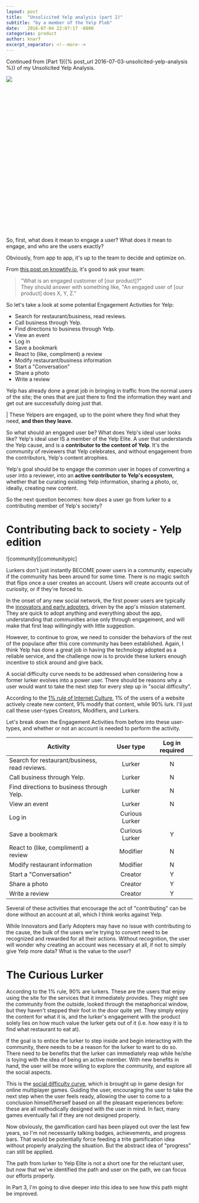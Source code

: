 ```yaml
---
layout: post
title:  "Unsolicited Yelp analysis (part 2)"
subtitle: "by a member of the Yelp Pleb"
date:   2016-07-04 22:07:17 -0800
categories: product
author: knarf
excerpt_separator: <!--more-->
---
```


Continued from [Part 1]({% post_url 2016-07-03-unsolicited-yelp-analysis %}) of my Unsolicited Yelp Analysis.

<div style="width:100%; height:30em; overflow:hidden;">
<a href="#" class="image featured">
<img src="http://ecologyofeducation.net/wsite/wp-content/uploads/2012/06/picard-588x448.jpg">
</a>
</div>  
<p></p>

So, first, what does it mean to engage a user? What does it mean to engage, and who are the users exactly?

<!--more-->

Obviously, from app to app, it's up to the team to decide and optimize on. 

From [this post on knowtify.io](http://blog.knowtify.io/four-steps-for-creating-a-user-engagement-score/), it's good to ask your team:

> "What is an engaged customer of [our product]?"  
They should answer with something like, "An engaged user of [our product] does X, Y, Z."

So let's take a look at some potential Engagement Activities for Yelp:

* Search for restaurant/business, read reviews.
* Call business through Yelp. 
* Find directions to business through Yelp. 
* View an event
* Log in
* Save a bookmark
* React to (like, compliment) a review
* Modify restaurant/business information
* Start a "Conversation"
* Share a photo
* Write a review

Yelp has already done a great job in bringing in traffic from the normal users of the site; the ones that are just there to find the information they want and get out are successfully doing just that. 

| These Yelpers are engaged, up to the point where they find what they need, **and then they leave**.

So what should an engaged user be?  What does Yelp's ideal user looks like? Yelp's ideal user IS a member of the Yelp Elite. A user that understands the Yelp cause, and is a **contributor to the content of Yelp**. It's the community of reviewers that Yelp celebrates, and without engagement from the contributors, Yelp's content atrophies. 

Yelp's goal should be to engage the common user in hopes of converting a user into a reviewer, into an **active contributor to Yelp's ecosystem**, whether that be curating existing Yelp information, sharing a photo, or, ideally, creating new content.  

So the next question becomes: how *does* a user go from lurker to a contributing member of Yelp's society?

Contributing back to society - Yelp edition
======================================
<span class="image fit">
![community][communitypic]
</span>

Lurkers don't just instantly BECOME power users in a community, especially if the community has been around for some time. There is no magic switch that flips once a user creates an account. Users will create accounts out of curiosity, or if they're forced to. 

In the onset of any new social network, the first power users are typically the [innovators and early adopters](http://www.ondigitalmarketing.com/learn/odm/foundations/5-customer-segments-technology-adoption/), driven by the app's mission statement. They are quick to adopt anything and everything about the app, understanding that communities arise only through engagement, and will make that first leap willingingly with little suggestion.  

However, to continue to grow, we need to consider the behaviors of the rest of the populace after this core community has been established. Again, I think Yelp has done a great job in having the technology adopted as a reliable service, and the challenge now is to provide these lurkers enough incentive to stick around and give back. 

A social difficulty curve needs to be addressed when considering how a former lurker evolves into a power user. There should be reasons why a user would want to take the next step for every step up in "social difficulty". 

According to the [1% rule of Internet Culture][internet-culture], 1% of the users of a website actively create new content, 9% modify that content, while 90% lurk.  I'll just call these user-types Creators, Modifiers, and Lurkers. 

Let's break down the Engagement Activities from before into these user-types, and whether or not an account is needed to perform the activity. 

| **Activity** | **User type** | **Log in required** | 
|--- | :-: | :-: |
| Search for restaurant/business, read reviews. | Lurker | N |
| Call business through Yelp. | Lurker | N | 
| Find directions to business through Yelp. | Lurker | N |
| View an event | Lurker | N |
| Log in | Curious Lurker |  |
| Save a bookmark | Curious Lurker | Y |
| React to (like, compliment) a review | Modifier | N |
| Modify restaurant information | Modifier | N |
| Start a "Conversation" | Creator | Y |
| Share a photo | Creator | Y |
| Write a review | Creator | Y |

Several of these activities that encourage the act of "contributing" can be done without an account at all, which I think works against Yelp.  

While Innovators and Early Adopters may have no issue with contributing to the cause, the bulk of the users we're trying to convert need to be recognized and rewarded for all their actions. Without recognition, the user will wonder why creating an account was necessary at all, if not to simply give Yelp more data?  What is the value to the *user*?  

The Curious Lurker
==================

According to the 1% rule, 90% are lurkers. These are the users that enjoy using the site for the services that it immediately provides. They might see the community from the outside, looked through the metaphorical window, but they haven't stepped their foot in the door quite yet. They simply enjoy the content for what it is, and the lurker's engagement with the product solely lies on how much value the lurker gets out of it (i.e. how easy it is to find what restaurant to eat at).

If the goal is to entice the lurker to step inside and begin interacting with the community, there needs to be a reason for the lurker to want to do so.  There need to be benefits that the lurker can immediately reap while he/she is toying with the idea of being an active member. With new benefits in hand, the user will be more willing to explore the community, and explore all the social aspects.  

This is the [social difficulty curve](https://www.youtube.com/watch?v=QuG7mIpVFc0), which is brought up in game design for online multiplayer games.  Guiding the user, encouraging the user to take the next step when the user feels ready, allowing the user to come to a conclusion himself/herself based on all the pleasant experiences before: these are all methodically designed with the user in mind. In fact, many games eventually fail if they are not designed properly. 

Now obviously, the gamification card has been played out over the last few years, so I'm not necessarily talking badges, achievements, and progress bars.  That would be potentially force feeding a trite gamification idea without properly analyzing the situation. But the abstract idea of "progress" can still be applied. 

The path from lurker to Yelp Elite is not a short one for the reluctant user, but now that we've identified the path and user on the path, we can focus our efforts properly.

In Part 3, I'm going to dive deeper into this idea to see how this path might be improved.



[communitypic]: https://www.nbc.com/sites/nbcunbc/files/files/styles/1280x720/public/2013_1210_Community_Show_KeyArt_1920x1080_CA_0.jpg
[internet-culture]: https://en.wikipedia.org/wiki/1%25_rule_(Internet_culture)